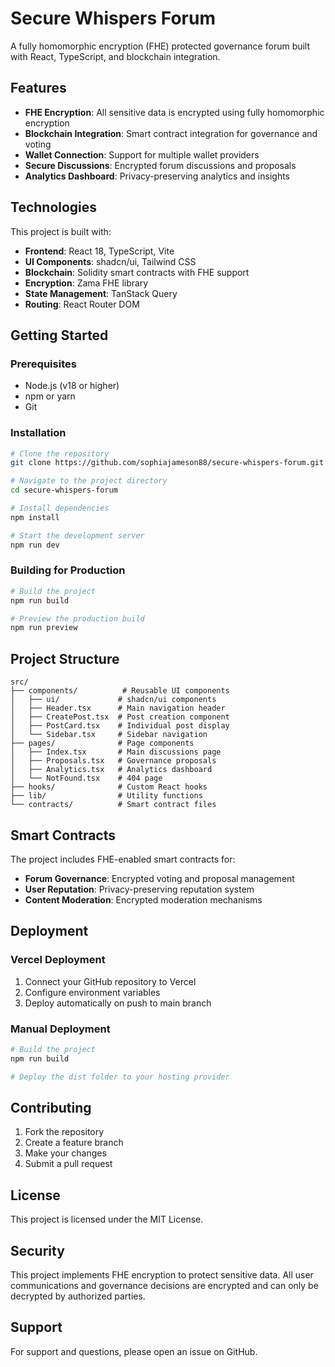 # Secure Whispers Forum

A fully homomorphic encryption (FHE) protected governance forum built with React, TypeScript, and blockchain integration.

## Features

- **FHE Encryption**: All sensitive data is encrypted using fully homomorphic encryption
- **Blockchain Integration**: Smart contract integration for governance and voting
- **Wallet Connection**: Support for multiple wallet providers
- **Secure Discussions**: Encrypted forum discussions and proposals
- **Analytics Dashboard**: Privacy-preserving analytics and insights

## Technologies

This project is built with:

- **Frontend**: React 18, TypeScript, Vite
- **UI Components**: shadcn/ui, Tailwind CSS
- **Blockchain**: Solidity smart contracts with FHE support
- **Encryption**: Zama FHE library
- **State Management**: TanStack Query
- **Routing**: React Router DOM

## Getting Started

### Prerequisites

- Node.js (v18 or higher)
- npm or yarn
- Git

### Installation

```bash
# Clone the repository
git clone https://github.com/sophiajameson88/secure-whispers-forum.git

# Navigate to the project directory
cd secure-whispers-forum

# Install dependencies
npm install

# Start the development server
npm run dev
```

### Building for Production

```bash
# Build the project
npm run build

# Preview the production build
npm run preview
```

## Project Structure

```
src/
├── components/          # Reusable UI components
│   ├── ui/             # shadcn/ui components
│   ├── Header.tsx      # Main navigation header
│   ├── CreatePost.tsx  # Post creation component
│   ├── PostCard.tsx    # Individual post display
│   └── Sidebar.tsx     # Sidebar navigation
├── pages/              # Page components
│   ├── Index.tsx       # Main discussions page
│   ├── Proposals.tsx   # Governance proposals
│   ├── Analytics.tsx   # Analytics dashboard
│   └── NotFound.tsx    # 404 page
├── hooks/              # Custom React hooks
├── lib/                # Utility functions
└── contracts/          # Smart contract files
```

## Smart Contracts

The project includes FHE-enabled smart contracts for:

- **Forum Governance**: Encrypted voting and proposal management
- **User Reputation**: Privacy-preserving reputation system
- **Content Moderation**: Encrypted moderation mechanisms

## Deployment

### Vercel Deployment

1. Connect your GitHub repository to Vercel
2. Configure environment variables
3. Deploy automatically on push to main branch

### Manual Deployment

```bash
# Build the project
npm run build

# Deploy the dist folder to your hosting provider
```

## Contributing

1. Fork the repository
2. Create a feature branch
3. Make your changes
4. Submit a pull request

## License

This project is licensed under the MIT License.

## Security

This project implements FHE encryption to protect sensitive data. All user communications and governance decisions are encrypted and can only be decrypted by authorized parties.

## Support

For support and questions, please open an issue on GitHub.